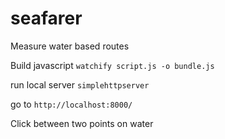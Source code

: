 # seafarer
Measure water based routes

Build javascript
`watchify script.js -o bundle.js`

run local server
`simplehttpserver`

go to
`http://localhost:8000/`

Click between two points on water
